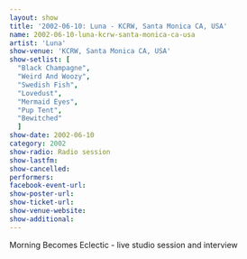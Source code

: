 ```yaml
---
layout: show
title: '2002-06-10: Luna - KCRW, Santa Monica CA, USA'
name: 2002-06-10-luna-kcrw-santa-monica-ca-usa
artist: 'Luna'
show-venue: 'KCRW, Santa Monica CA, USA'
show-setlist: [
  "Black Champagne",
  "Weird And Woozy",
  "Swedish Fish",
  "Lovedust",
  "Mermaid Eyes",
  "Pup Tent",
  "Bewitched"
  ]
show-date: 2002-06-10
category: 2002
show-radio: Radio session
show-lastfm: 
show-cancelled: 
performers: 
facebook-event-url: 
show-poster-url: 
show-ticket-url: 
show-venue-website: 
show-additional: 
---
```


Morning Becomes Eclectic - live studio session and interview